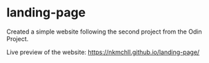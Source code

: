 # landing-page

Created a simple website following the second project from the Odin Project.

Live preview of the website: https://nkmchll.github.io/landing-page/
